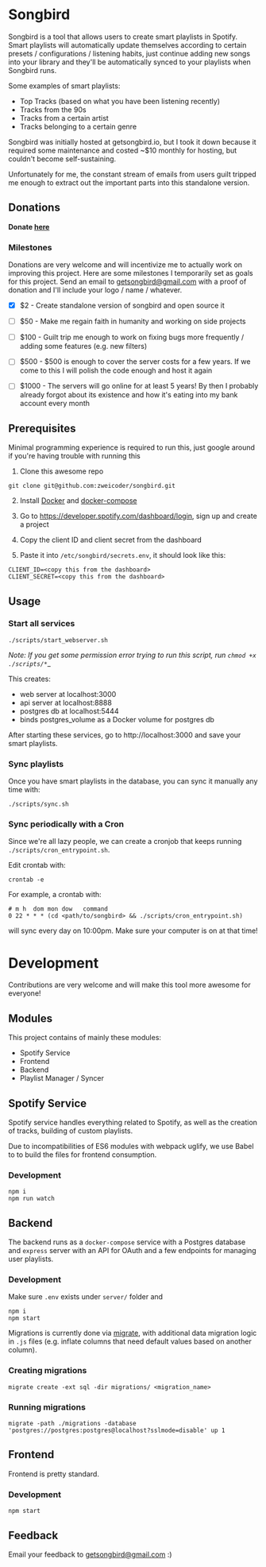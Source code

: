 # Songbird
Songbird is a tool that allows users to create smart playlists in Spotify. Smart playlists will automatically update themselves according to certain presets / configurations / listening habits, just continue adding new songs into your library and they'll be automatically synced to your playlists when Songbird runs.

Some examples of smart playlists:
- Top Tracks (based on what you have been listening recently)
- Tracks from the 90s
- Tracks from a certain artist
- Tracks belonging to a certain genre

Songbird was initially hosted at getsongbird.io, but I took it down because it required some maintenance and costed ~$10 monthly for hosting, but couldn't become self-sustaining.

Unfortunately for me, the constant stream of emails from users guilt tripped me enough to extract out the important parts into this standalone version.

## Donations
**Donate [here](https://paypal.me/getsongbird)**

### Milestones
Donations are very welcome and will incentivize me to actually work on improving this project. Here are some milestones I temporarily set as goals for this project. Send an email to getsongbird@gmail.com with a proof of donation and I'll include your logo / name / whatever.

- [X] $2 - Create standalone version of songbird and open source it
- [ ] $50 - Make me regain faith in humanity and working on side projects
- [ ] $100 - Guilt trip me enough to work on fixing bugs more frequently / adding some features (e.g. new filters)
- [ ] $500 - $500 is enough to cover the server costs for a few years. If we come to this I will polish the code enough and host it again
- [ ] $1000 - The servers will go online for at least 5 years! By then I probably already forgot about its existence and how it's eating into my bank account every month


## Prerequisites
Minimal programming experience is required to run this, just google around if you're having trouble with running this

1. Clone this awesome repo
```
git clone git@github.com:zweicoder/songbird.git
```

2. Install [Docker](https://docs.docker.com/install/) and [docker-compose](https://docs.docker.com/compose/install/)

3. Go to https://developer.spotify.com/dashboard/login, sign up and create a project

4. Copy the client ID and client secret from the dashboard

5. Paste it into `/etc/songbird/secrets.env`, it should look like this:
```
CLIENT_ID=<copy this from the dashboard>
CLIENT_SECRET=<copy this from the dashboard>
```

## Usage
### Start all services
```
./scripts/start_webserver.sh
```
_Note: If you get some permission error trying to run this script, run `chmod +x ./scripts/*`__

This creates:
- web server at localhost:3000
- api server at localhost:8888
- postgres db at localhost:5444
- binds postgres_volume as a Docker volume for postgres db

After starting these services, go to http://localhost:3000 and save your smart playlists.

### Sync playlists
Once you have smart playlists in the database, you can sync it manually any time with:
```
./scripts/sync.sh
```

### Sync periodically with a Cron
Since we're all lazy people, we can create a cronjob that keeps running `./scripts/cron_entrypoint.sh`.

Edit crontab with:
```
crontab -e
```

For example, a crontab with:
```
# m h  dom mon dow   command
0 22 * * * (cd <path/to/songbird> && ./scripts/cron_entrypoint.sh)
```
will sync every day on 10:00pm. Make sure your computer is on at that time!


# Development
Contributions are very welcome and will make this tool more awesome for everyone!
## Modules
This project contains of mainly these modules:
- Spotify Service
- Frontend
- Backend
- Playlist Manager / Syncer

## Spotify Service
Spotify service handles everything related to Spotify, as well as the creation of tracks, building of custom playlists.

Due to incompatibilities of ES6 modules with webpack uglify, we use Babel to to build the files for frontend consumption.

### Development
```
npm i
npm run watch
```

## Backend
The backend runs as a `docker-compose` service with a Postgres database and `express` server with an API for OAuth and a few endpoints for managing user playlists.

### Development
Make sure `.env` exists under `server/` folder and
```
npm i
npm start
```

Migrations is currently done via [migrate](https://github.com/golang-migrate/migrate), with additional data migration logic in `.js` files (e.g. inflate columns that need default values based on another column).

### Creating migrations
```
migrate create -ext sql -dir migrations/ <migration_name>
```
### Running migrations
```
migrate -path ./migrations -database 'postgres://postgres:postgres@localhost?sslmode=disable' up 1
```

## Frontend 
Frontend is pretty standard. 

### Development
```
npm start
```


## Feedback
Email your feedback to getsongbird@gmail.com :)
